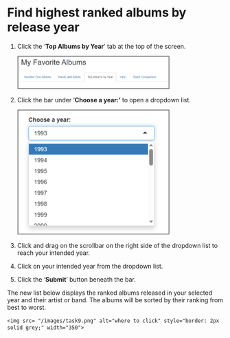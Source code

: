 # Find highest ranked albums by release year

1. Click the ‘**Top Albums by Year**’ tab at the top of the screen.

    <img src= "/images/task7.png" alt="where to click" style="border: 2px solid grey;" width="350">
2. Click the bar under ‘**Choose a year:’** to open a dropdown list.

    <img src= "/images/task8.png" alt="where to click" style="border: 2px solid grey;" width="350">
3. Click and drag on the scrollbar on the right side of the dropdown list to reach your intended year.  
     
4. Click on your intended year from the dropdown list.

5. Click the ‘**Submit**’ button beneath the bar.  
     
The new list below displays the ranked albums released in your selected year and their artist or band. The albums will be sorted by their ranking from best to worst.

    <img src= "/images/task9.png" alt="where to click" style="border: 2px solid grey;" width="350">

